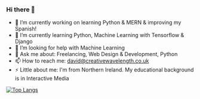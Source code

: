 ### Hi there 👋

- 🔭 I’m currently working on learning Python & MERN & improving my Spanish!
- 🌱 I’m currently learning Python, Machine Learning with Tensorflow & Django
- 🤔 I’m looking for help with Machine Learning
- 💬 Ask me about: Freelancing, Web Design & Development, Python
- 📫 How to reach me: david@creativewavelength.co.uk 
- ⚡ Little about me: I'm from Northern Ireland. My educational background is in Interactive Media 


[![Top Langs](https://github-readme-stats.vercel.app/api/top-langs/?username=cwavedave)](https://github.com/cwavedave/github-readme-stats)


